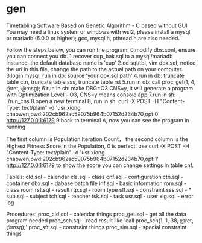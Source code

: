 # gen
Timetabling Software Based on Genetic Algorithm - C based without GUI
You may need a linux system or windows with wsl2, please install a mysql or mariadb (6.0.0 or higher); gcc, mysql.h, pthread.h are also needed.

Follow the steps below, you can run the program:
0.modify dbs.conf, ensure you can connect you db.
1.recover cup_bak.sql to a mysql/mariadb instance, the default database name is 'cup'
2.cd sql/tbl, vim dbx.sql, notice the uri in this file, change the path to the actual path on your computer.
3.login mysql, run in db: source 'your dbx.sql path'
4.run in db: truncate table ctn, truncate table sss, truncate table rst
5.run in db: call proc_get(1, 4, @ret, @msg);
6.run in sh: make DBG=O3 CNS=y, it will generate a program with Optimization Level - O3, CNS=y means console app
7.run in sh: ./run_cns
8.open a new terminal B, run in sh: curl -X POST -H "Content-Type: text/plain" -d 'usr:xiong chaowen,pwd:202cb962ac59075b964b07152d234b70,opt:0' http://127.0.0.1:6179
9.back to terminal A, now you can see the program in running

The first column is Population Iteration Count， the second column is the Highest Fitness Score in the Population, 0 is perfect.
use curl -X POST -H "Content-Type: text/plain" -d 'usr:xiong chaowen,pwd:202cb962ac59075b964b07152d234b70,opt:1' http://127.0.0.1:6179 to show the score
you can change settings in table cnf.

Tables:
cld.sql - calendar
cls.sql - class
cnf.sql - configuration
ctn.sql - container
dbx.sql - dabase batch file
inf.sql - basic information
rom.sql - class room
rst.sql - result
rtp.sql - room type
sft.sql - constraint
sss.sql - *
sub.sql - subject
tch.sql - teacher
tsk.sql - task
usr.sql - user
xlg.sql - error log

Procedures:
proc_cld.sql - calendar things
proc_get.sql - get all the data program needed
proc_sch.sql - read result like 'call proc_sch(1, 1, 38, @ret, @msg);'
proc_sft.sql - constraint things
proc_sim.sql - special constraint things
